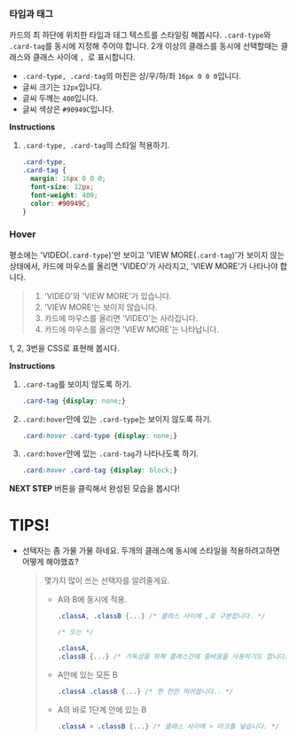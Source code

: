 ### 타입과 태그
카드의 최 하단에 위치한 타입과 테그 텍스트를 스타일링 해봅시다. `.card-type`와 `.card-tag`를 동시에 지정해 주어야 합니다. 2개 이상의 클래스를 동시에 선택할때는 클래스와 클래스 사이에 `, `로 표시합니다.

* `.card-type, .card-tag`의 마진은 상/우/하/좌 `16px 0 0 0`입니다.
* 글씨 크기는 `12px`입니다.
* 글씨 두께는 `400`입니다.
* 글씨 색상은 `#90949C`입니다.


**Instructions**
1. `.card-type, .card-tag`의 스타일 적용하기. 
    ```css
    .card-type, 
    .card-tag {
      margin: 16px 0 0 0;
      font-size: 12px;
      font-weight: 400;
      color: #90949C;
    }
    ```



### Hover
평소에는 'VIDEO(`.card-type`)'만 보이고 'VIEW MORE(`.card-tag`)'가 보이지 않는 상태에서, 카드에 마우스를 올리면 'VIDEO'가 사라지고, 'VIEW MORE'가 나타나야 합니다. 

> 1. 'VIDEO'와 'VIEW MORE'가 있습니다.
> 2. 'VIEW MORE'는 보이지 않습니다.
> 3. 카드에 마우스를 올리면 'VIDEO'는 사라집니다.
> 4. 카드에 마우스를 올리면 'VIEW MORE'는 나타납니다.

1, 2, 3번을 CSS로 표현해 봅시다.


**Instructions**
1. `.card-tag`를 보이지 않도록 하기.
    ```css
    .card-tag {display: none;}
    ```

2. `.card:hover`안에 있는 `.card-type`는 보이지 않도록 하기.

    ```css
    .card:hover .card-type {display: none;}
    ```

3. `.card:hover`안에 있는 `.card-tag`가 나타나도록 하기.

    ```css
    .card:hover .card-tag {display: block;}
    ```

    

**NEXT STEP** 버튼을 클릭해서 완성된 모습을 봅시다!



# TIPS!

- 선택자는 좀 가물 가물 하네요. 두개의 클래스에 동시에 스타일을 적용하려고하면 어떻게 해야했죠?

  > 몇가지 많이 쓰는 선택자를 알려줄게요.
  >
  > * A와 B에 동시에 적용. 
  >
  >   ```css
  >   .classA, .classB {...} /* 클래스 사이에 ,로 구분합니다. */
  >   
  >   /* 또는 */
  >   
  >   .classA, 
  >   .classB {...} /* 가독성을 위해 클래스간에 줄바꿈을 사용하기도 합니다.. */
  >   
  >   ```
  >
  > * A안에 있는 모든 B
  >
  >   ```css
  >   .classA .classB {...} /* 한 칸만 띄어씁니다.. */
  >   ```
  >
  > * A의 바로 1단계 안에 있는 B
  >
  >   ```css
  >   .classA > .classB {...} /* 클래스 사이에 > 마크를 넣습니다. */
  >   ```
